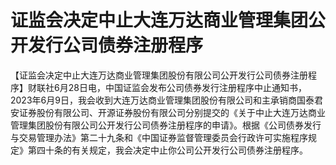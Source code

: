 

# 证监会决定中止大连万达商业管理集团公开发行公司债券注册程序

【证监会决定中止大连万达商业管理集团股份有限公司公开发行公司债券注册程序】财联社6月28日电，中国证监会发布公司债券发行注册程序中止通知书，2023年6月9日，我会收到大连万达商业管理集团股份有限公司和主承销商国泰君安证券股份有限公司、开源证券股份有限公司分别提交的《关于中止大连万达商业管理集团股份有限公司公开发行公司债券注册程序的申请》。根据《公司债券发行与交易管理办法》第二十九条和《中国证券监督管理委员会行政许可实施程序规定》第四十条的有关规定，我会决定中止你公司公开发行公司债券注册程序。

